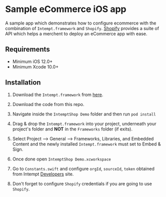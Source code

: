 # Sample eCommerce iOS app

A sample app which demonstrates how to configure ecommerce with the combination of `Intempt.framework` and `Shopify`. [Shopify](https://shopify.dev/tools/libraries/storefront-api/ios) provides a suite of API which helps a merchent to deploy an eCommerce app with ease.


## Requirements

- Minimum iOS 12.0+
- Minimum Xcode 10.0+

## Installation

1. Download the `Intempt.framework` from [here](https://github.com/intempt/intempt-intemptios).

2. Download the code from this repo. 
3. Navigate inside the `IntemptShop Demo` folder and then run `pod install`
5. Drag & drop the `Intempt.framework` into your project, underneath your project's folder and **NOT** in the `Frameworks` folder (if exits).
6. Select Project --> General --> Frameworks, Libraries, and Embedded Content and the newly installed `Intempt.framework` must set to Embed & Sign.
7. Once done open `IntemptShop Demo.xcworkspace`
8. Go to `Constants.swift` and configure `orgId`, `sourceId`, `token` obtained from Intempt [Developers](https://app.intempt.com/home) site.
9. Don't forget to configure `Shopify` credentials if you are going to use `Shopify`.  
 